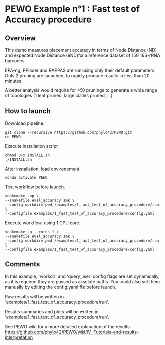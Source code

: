 # PEWO Example n°1 : Fast test of Accuracy procedure

## Overview

This demo measures placement accuracy in terms of Node Distance (ND)
and expected Node Distance (eND)for a reference dataset
of 150 16S-rRNA barcodes.

EPA-ng, PPlacer and RAPPAS are run using only their default parameters.
Only 2 pruning are launched, to rapidly produce results in less than
20 minutes.

A better analysis would require for >50 prunings to generate a wide
range of topologies (1 leaf pruned, large clades pruned, ...).


## How to launch

Download pipeline.
```
git clone --recursive https://github.com/phylo42/PEWO.git
cd PEWO
```

Execute installation script
```
chmod u+x INSTALL.sh
./INSTALL.sh
```

After installation, load environement.
```
conda activate PEWO
```

Test workflow before launch.
```
snakemake -np \
--snakefile eval_accuracy.smk \
--config workdir=`pwd`/examples/1_fast_test_of_accuracy_procedure/run \
--configfile examples/1_fast_test_of_accuracy_procedure/config.yaml
```

Execute workflow, using 1 CPU core.
```
snakemake -p --cores 1 \
--snakefile eval_accuracy.smk \
--config workdir=`pwd`/examples/1_fast_test_of_accuracy_procedure/run \
--configfile examples/1_fast_test_of_accuracy_procedure/config.yaml
```

## Comments

In this example, 'workdir' and 'query_user' config flags are set
dynamically, as it is required they are passed as absolute paths.
You could also set them manually by editing the config.yaml file
before launch.

Raw results will be written in
'examples/1_fast_test_of_accuracy_procedure/run'.

Results summaries and plots will be written in
'examples/1_fast_test_of_accuracy_procedure/run'.

See PEWO wiki for a more detailed explanation of the results:
https://github.com/phylo42/PEWO/wiki/IV.-Tutorials-and-results-interpretation
